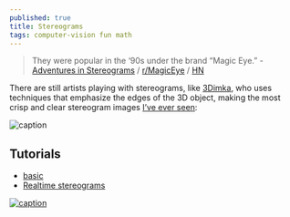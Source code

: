 ```yaml
---
published: true
title: Stereograms
tags: computer-vision fun math
---
```

> They were popular in the ‘90s under the brand “Magic Eye.” - [Adventures in Stereograms](https://ironicsans.substack.com/p/24-adventures-in-stereograms?s=r) / [r/MagicEye](https://www.reddit.com/r/MagicEye/) / [HN](https://news.ycombinator.com/item?id=30850659)

There are still artists playing with stereograms, like [3Dimka](https://www.deviantart.com/3dimka/art/Running-Free-Poster-fragment-848133594), who uses techniques that emphasize the edges of the 3D object, making the most crisp and clear stereogram images [I’ve ever seen](https://www.zazzle.com/hidden_3d_stereogram_poster_running_free-228577180965906063):

![caption](https://cdn.substack.com/image/fetch/w_1456,c_limit,f_auto,q_auto:good,fl_progressive:steep/https%3A%2F%2Fbucketeer-e05bbc84-baa3-437e-9518-adb32be77984.s3.amazonaws.com%2Fpublic%2Fimages%2F9cab7be2-0be8-4bc9-96a6-e84a16fcf5e1_762x763.png)

## Tutorials
- [basic](https://www.ime.usp.br/~otuyama/stereogram/basic/index.html)
- [Realtime stereograms](http://developer.download.nvidia.com/books/HTML/gpugems/gpugems_ch41.html)

[![caption](https://img.youtube.com/vi/v8O8Em_RPNg/0.jpg)](https://www.youtube.com/watch?v=v8O8Em_RPNg)
